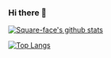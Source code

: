### Hi there 👋

[![Square-face's github stats](https://vercel-steel.vercel.app/api?username=Square-face&count_private=true&theme=radical&show_icons=true)](https://github.com/anuraghazra/github-readme-stats)

[![Top Langs](https://vercel-steel.vercel.app/api/top-langs/?username=Square-face&count_private=true&theme=radical&layout=compact&langs_count=8)](https://github.com/anuraghazra/github-readme-stats)

